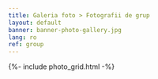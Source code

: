 ```yaml
---
title: Galeria foto > Fotografii de grup
layout: default
banner: banner-photo-gallery.jpg
lang: ro
ref: group
---
```


{%- include photo_grid.html -%}
